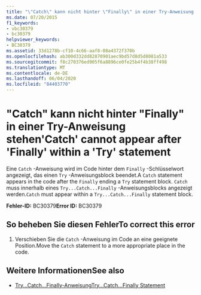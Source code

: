 ```yaml
---
title: "\"Catch\" kann nicht hinter \"Finally\" in einer Try-Anweisung stehen"
ms.date: 07/20/2015
f1_keywords:
- vbc30379
- bc30379
helpviewer_keywords:
- BC30379
ms.assetid: 33d1278b-cf10-4c66-aaf8-08a4372f370b
ms.openlocfilehash: ab300d332dd82870901aec9bd57d8d5d8081a533
ms.sourcegitcommit: f8c270376ed905f6a8896ce0fe25b4f4b38ff498
ms.translationtype: MT
ms.contentlocale: de-DE
ms.lasthandoff: 06/04/2020
ms.locfileid: "84403770"
---
```

# <a name="catch-cannot-appear-after-finally-within-a-try-statement"></a><span data-ttu-id="cf8a2-102">"Catch" kann nicht hinter "Finally" in einer Try-Anweisung stehen</span><span class="sxs-lookup"><span data-stu-id="cf8a2-102">'Catch' cannot appear after 'Finally' within a 'Try' statement</span></span>
<span data-ttu-id="cf8a2-103">Eine `Catch` -Anweisung wird im Code hinter dem `Finally` -Schlüsselwort angezeigt, das einen `Try` -Anweisungsblock beendet.</span><span class="sxs-lookup"><span data-stu-id="cf8a2-103">A `Catch` statement appears in the code after the `Finally` ending a `Try` statement block.</span></span> <span data-ttu-id="cf8a2-104">`Catch` muss innerhalb eines `Try...Catch...Finally` -Anweisungsblocks angezeigt werden.</span><span class="sxs-lookup"><span data-stu-id="cf8a2-104">`Catch` must appear within a `Try...Catch...Finally` statement block.</span></span>  
  
 <span data-ttu-id="cf8a2-105">**Fehler-ID:** BC30379</span><span class="sxs-lookup"><span data-stu-id="cf8a2-105">**Error ID:** BC30379</span></span>  
  
## <a name="to-correct-this-error"></a><span data-ttu-id="cf8a2-106">So beheben Sie diesen Fehler</span><span class="sxs-lookup"><span data-stu-id="cf8a2-106">To correct this error</span></span>  
  
1. <span data-ttu-id="cf8a2-107">Verschieben Sie die `Catch` -Anweisung im Code an eine geeignete Position.</span><span class="sxs-lookup"><span data-stu-id="cf8a2-107">Move the `Catch` statement to a more appropriate place in the code.</span></span>  
  
## <a name="see-also"></a><span data-ttu-id="cf8a2-108">Weitere Informationen</span><span class="sxs-lookup"><span data-stu-id="cf8a2-108">See also</span></span>

- [<span data-ttu-id="cf8a2-109">Try...Catch...Finally-Anweisung</span><span class="sxs-lookup"><span data-stu-id="cf8a2-109">Try...Catch...Finally Statement</span></span>](../language-reference/statements/try-catch-finally-statement.md)
